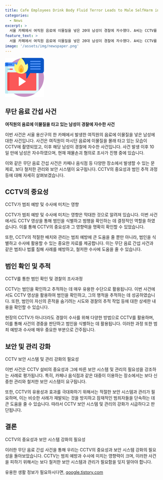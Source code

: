 ```yaml
---
title: Cafe Employees Drink Body Fluid Terror Leads to Male SelfHarm in 10 Days
categories:
  - News
excerpt: >
  서울 카페에서 여직원 음료에 이물질을 넣은 20대 남성이 경찰에 자수했다. A씨는 CCTV를 확인한 끝에 카드 사용 내역으로 추적됐으며, 체액이란 주장을 했다. B씨는 커피를 마시다가 이상한 맛을 느끼고 확인한 결과, 이물질이 발견돼 신고했다. A씨는 사건 발생 후 경찰에 자수해 재물손괴 혐의로 입건됐으며, 국립과학수사연구원에 의뢰됐다.
feature_text: >
  서울 카페에서 여직원 음료에 이물질을 넣은 20대 남성이 경찰에 자수했다. A씨는 CCTV를 확인한 끝에 카드 사용 내역으로 추적됐으며, 체액이란 주장을 했다. B씨는 커피를 마시다가 이상한 맛을 느끼고 확인한 결과, 이물질이 발견돼 신고했다. A씨는 사건 발생 후 경찰에 자수해 재물손괴 혐의로 입건됐으며, 국립과학수사연구원에 의뢰됐다.
image: '/assets/img/newspaper.png'
---
```


<p><img src="/assets/img/news.png" alt="rentncar 속보" /></p>

<h2 data-ke-size="size26">무단 음료 간섭 사건</h2>

<p data-ke-size="size16"><b>여직원의 음료에 이물질을 타고 있는 남성이 경찰에 자수한 사건</b><p>

이번 사건은 서울 용산구의 한 카페에서 발생한 여직원의 음료에 이물질을 넣은 남성에 대한 사건입니다. 사건은 여직원이 마시던 음료에 이물질을 몰래 타고 있는 모습이 CCTV에 촬영되었고, 이후 해당 남성이 경찰에 자수한 사건입니다. 사건 발생 이후 10일 만에 남성은 자수하였으며, 현재 재물손괴 혐의로 조사가 진행 중에 있습니다. 

이와 같은 무단 음료 간섭 사건은 카페나 음식점 등 다양한 장소에서 발생할 수 있는 문제로, 보다 철저한 관리와 보안 시스템이 요구됩니다. CCTV의 중요성과 범인 추적 과정 등에 대해 자세히 살펴보겠습니다. 

<h2 data-ke-size="size26">CCTV의 중요성</h2>
<p data-ke-size="size16">CCTV가 범죄 예방 및 수사에 미치는 영향</p>

<p>CCTV가 범죄 예방 및 수사에 미치는 영향은 막대한 것으로 알려져 있습니다. 이번 사건에서도 CCTV 영상을 통해 범인을 식별하고 범행을 확인하는 데 결정적인 역할을 하였습니다. 이를 통해 CCTV의 중요성과 그 영향력을 명확히 확인할 수 있었습니다. </p>

<p>또한, CCTV의 적절한 배치와 관리는 범죄 예방에 큰 도움을 줄 뿐만 아니라, 범인을 식별하고 수사에 활용할 수 있는 중요한 자료를 제공합니다. 이는 무단 음료 간섭 사건과 같은 범죄나 법률 침해 사례를 예방하고, 철저한 수사에 도움을 줄 수 있습니다.</p>

<h2 data-ke-size="size26">범인 확인 및 추적</h2>

<p data-ke-size="size16">CCTV를 통한 범인 확인 및 경찰의 조사과정</p>

<p>CCTV는 범인을 확인하고 추적하는 데 매우 유용한 수단으로 활용됩니다. 이번 사건에서도 CCTV 영상을 활용하여 범인을 확인하고, 그의 행적을 추적하는 데 성공하였습니다. 또한, 범인이 자신의 흔적을 숨기려는 시도와 경찰의 추적 작업 등에 대한 상세한 내용을 확인할 수 있습니다.</p>

<p>현장의 CCTV가 아니더라도 경찰이 수사를 위해 다양한 방법으로 CCTV를 활용하며, 이를 통해 사건의 경중을 판단하고 범인을 식별하는 데 활용됩니다. 이러한 과정 또한 범죄 예방과 수사에 매우 중요한 부분으로 간주됩니다.</p>

<h2 data-ke-size="size26">보안 및 관리 강화</h2>

<p data-ke-size="size16">CCTV 보안 시스템 및 관리 강화의 필요성</p>

<p>이번 사건은 CCTV 설비의 중요성과 그에 따른 보안 시스템 및 관리의 필요성을 강조하는 사례로 평가됩니다. 특히, 카페나 음식점과 같은 대중이 이용하는 장소에서는 보다 신중한 관리와 철저한 보안 시스템이 요구됩니다. </p>

<p>또한, CCTV의 유용성과 효과를 극대화하기 위해서는 적절한 보안 시스템과 관리가 필요하며, 이는 비슷한 사례가 재발되는 것을 방지하고 잠재적인 범죄자들을 단속하는 데 큰 도움을 줄 수 있습니다. 따라서 CCTV 보안 시스템 및 관리의 강화가 시급하다고 판단됩니다.</p>

<h2 data-ke-size="size26">결론</h2>

<p data-ke-size="size16">CCTV의 중요성과 보안 시스템 강화의 필요성</p>

<p>이러한 무단 음료 간섭 사건을 통해 우리는 CCTV의 중요성과 보안 시스템 강화의 필요성을 돌아보았습니다. CCTV는 범죄 예방과 수사에 미치는 영향력이 크며, 이러한 사건을 피하기 위해서는 보다 철저한 보안 시스템과 관리가 필요함을 잊지 말아야 합니다.</p>
유용한 생활 정보가 필요하시다면, <a href="https://qoogle.tistory.com" rel="dofollow">qoogle.tistory.com</a>



